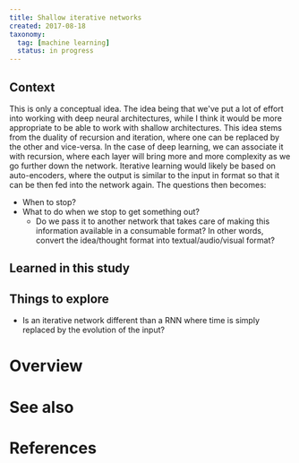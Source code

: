 ```yaml
---
title: Shallow iterative networks
created: 2017-08-18
taxonomy:
  tag: [machine learning]
  status: in progress
---
```


## Context
This is only a conceptual idea. The idea being that we've put a lot of effort into working with deep neural architectures, while I think it would be more appropriate to be able to work with shallow architectures. This idea stems from the duality of recursion and iteration, where one can be replaced by the other and vice-versa. In the case of deep learning, we can associate it with recursion, where each layer will bring more and more complexity as we go further down the network. Iterative learning would likely be based on auto-encoders, where the output is similar to the input in format so that it can be then fed into the network again. The questions then becomes:
* When to stop?
* What to do when we stop to get something out?
	* Do we pass it to another network that takes care of making this information available in a consumable format? In other words, convert the idea/thought format into textual/audio/visual format?

## Learned in this study

## Things to explore
* Is an iterative network different than a RNN where time is simply replaced by the evolution of the input?

# Overview

# See also

# References
